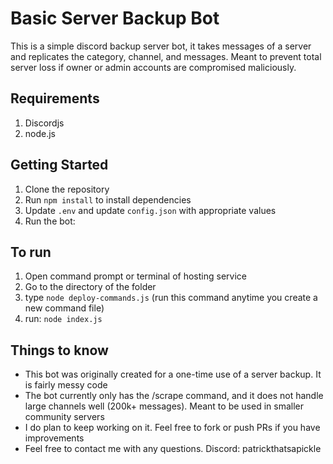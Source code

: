 # Basic Server Backup Bot

This is a simple discord backup server bot, it takes messages of a server and replicates the category, channel, and messages. Meant to prevent total server loss if owner or admin accounts are compromised maliciously.

## Requirements
1. Discordjs
2. node.js


## Getting Started

1. Clone the repository
2. Run `npm install` to install dependencies
3. Update `.env` and update `config.json` with appropriate values
4. Run the bot:

## To run
1. Open command prompt or terminal of hosting service
2. Go to the directory of the folder
3. type  `node deploy-commands.js` (run this command anytime you create a new command file)
4. run:  `node index.js`

## Things to know
- This bot was originally created for a one-time use of a server backup. It is fairly messy code
- The bot currently only has the /scrape command, and it does not handle large channels well (200k+ messages). Meant to be used in smaller community servers
- I do plan to keep working on it. Feel free to fork or push PRs if you have improvements
- Feel free to contact me with any questions. Discord: patrickthatsapickle
